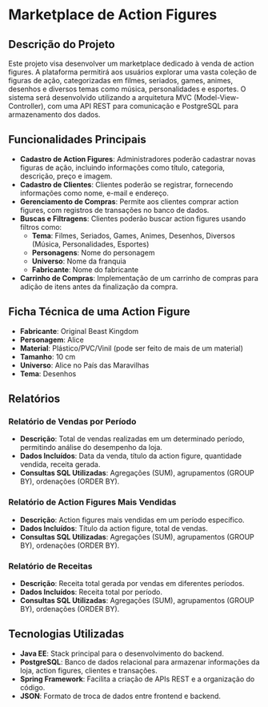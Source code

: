 # Marketplace de Action Figures

## Descrição do Projeto

Este projeto visa desenvolver um marketplace dedicado à venda de action figures. A plataforma permitirá aos usuários explorar uma vasta coleção de figuras de ação, categorizadas em filmes, seriados, games, animes, desenhos e diversos temas como música, personalidades e esportes. O sistema será desenvolvido utilizando a arquitetura MVC (Model-View-Controller), com uma API REST para comunicação e PostgreSQL para armazenamento dos dados.

## Funcionalidades Principais

- **Cadastro de Action Figures**: Administradores poderão cadastrar novas figuras de ação, incluindo informações como título, categoria, descrição, preço e imagem.
- **Cadastro de Clientes**: Clientes poderão se registrar, fornecendo informações como nome, e-mail e endereço.
- **Gerenciamento de Compras**: Permite aos clientes comprar action figures, com registros de transações no banco de dados.
- **Buscas e Filtragens**: Clientes poderão buscar action figures usando filtros como:
  - **Tema**: Filmes, Seriados, Games, Animes, Desenhos, Diversos (Música, Personalidades, Esportes)
  - **Personagens**: Nome do personagem
  - **Universo**: Nome da franquia
  - **Fabricante**: Nome do fabricante
- **Carrinho de Compras**: Implementação de um carrinho de compras para adição de itens antes da finalização da compra.

## Ficha Técnica de uma Action Figure

- **Fabricante**: Original Beast Kingdom
- **Personagem**: Alice
- **Material**: Plástico/PVC/Vinil (pode ser feito de mais de um material)
- **Tamanho**: 10 cm
- **Universo**: Alice no País das Maravilhas
- **Tema**: Desenhos

## Relatórios

### Relatório de Vendas por Período
- **Descrição**: Total de vendas realizadas em um determinado período, permitindo análise do desempenho da loja.
- **Dados Incluídos**: Data da venda, título da action figure, quantidade vendida, receita gerada.
- **Consultas SQL Utilizadas**: Agregações (SUM), agrupamentos (GROUP BY), ordenações (ORDER BY).

### Relatório de Action Figures Mais Vendidas
- **Descrição**: Action figures mais vendidas em um período específico.
- **Dados Incluídos**: Título da action figure, total de vendas.
- **Consultas SQL Utilizadas**: Agregações (SUM), agrupamentos (GROUP BY), ordenações (ORDER BY).

### Relatório de Receitas
- **Descrição**: Receita total gerada por vendas em diferentes períodos.
- **Dados Incluídos**: Receita total por período.
- **Consultas SQL Utilizadas**: Agregações (SUM), agrupamentos (GROUP BY), ordenações (ORDER BY).

## Tecnologias Utilizadas

- **Java EE**: Stack principal para o desenvolvimento do backend.
- **PostgreSQL**: Banco de dados relacional para armazenar informações da loja, action figures, clientes e transações.
- **Spring Framework**: Facilita a criação de APIs REST e a organização do código.
- **JSON**: Formato de troca de dados entre frontend e backend.
